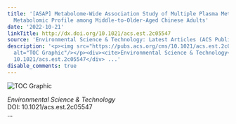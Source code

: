 ```yaml
---
title: '[ASAP] Metabolome-Wide Association Study of Multiple Plasma Metals with Serum
  Metabolomic Profile among Middle-to-Older-Aged Chinese Adults'
date: '2022-10-21'
linkTitle: http://dx.doi.org/10.1021/acs.est.2c05547
source: 'Environmental Science & Technology: Latest Articles (ACS Publications)'
description: '<p><img src="https://pubs.acs.org/cms/10.1021/acs.est.2c05547/asset/images/medium/es2c05547_0007.gif"
  alt="TOC Graphic"/></p><div><cite>Environmental Science & Technology</cite></div><div>DOI:
  10.1021/acs.est.2c05547</div> ...'
disable_comments: true
---
```

<p><img src="https://pubs.acs.org/cms/10.1021/acs.est.2c05547/asset/images/medium/es2c05547_0007.gif" alt="TOC Graphic"/></p><div><cite>Environmental Science & Technology</cite></div><div>DOI: 10.1021/acs.est.2c05547</div> ...